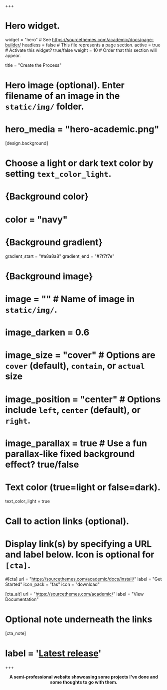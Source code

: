 +++
# Hero widget.
widget = "hero"  # See https://sourcethemes.com/academic/docs/page-builder/
headless = false  # This file represents a page section.
active = true  # Activate this widget? true/false
weight = 10  # Order that this section will appear.

title = "Create the Process"

# Hero image (optional). Enter filename of an image in the `static/img/` folder.
# hero_media = "hero-academic.png"

[design.background]
  #   Choose a light or dark text color by setting `text_color_light`.

  # {Background color}
  # color = "navy"
  
  # {Background gradient}
   gradient_start = "#a8a8a8"
   gradient_end = "#7f7f7e"
  
  # {Background image}
  # image = ""  # Name of image in `static/img/`.
  # image_darken = 0.6
  # image_size = "cover"  #  Options are `cover` (default), `contain`, or `actual` size
  # image_position = "center"  # Options include `left`, `center` (default), or `right`.
  # image_parallax = true  # Use a fun parallax-like fixed background effect? true/false
  
  # Text color (true=light or false=dark).
  text_color_light = true

# Call to action links (optional).
#   Display link(s) by specifying a URL and label below. Icon is optional for `[cta]`.
#[cta]
  url = "https://sourcethemes.com/academic/docs/install/"
  label = "Get Started"
  icon_pack = "fas"
  icon = "download"
  
[cta_alt]
  url = "https://sourcethemes.com/academic/"
  label = "View Documentation"

# Optional note underneath the links
[cta_note]
#  label = '<a class="js-github-release" href="https://sourcethemes.com/academic/updates" data-repo="gcushen/hugo-academic">Latest release</a>'
+++

<center><strong>
A semi-professional website showcasing some projects I've done and some thoughts to go with them.
</strong></center>


